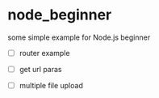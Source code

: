 # node_beginner
some simple example for Node.js beginner

- [ ] router example

- [ ] get url paras

- [ ] multiple file upload